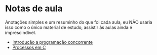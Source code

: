# Notas de aula

Anotações simples e um resuminho do que foi cada aula, eu NÃO usaria isso como o único material de estudo, assistir às aulas ainda é imprescindível.

- [Introdução a programação concorrente](./intro/1.md)
- [Processos em C](./processos/2.md)
